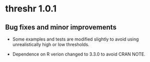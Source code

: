 # threshr 1.0.1

## Bug fixes and minor improvements

* Some examples and tests are modified slightly to avoid using unrealistically high or low thresholds.

* Dependence on R verion changed to 3.3.0 to avoid CRAN NOTE.



